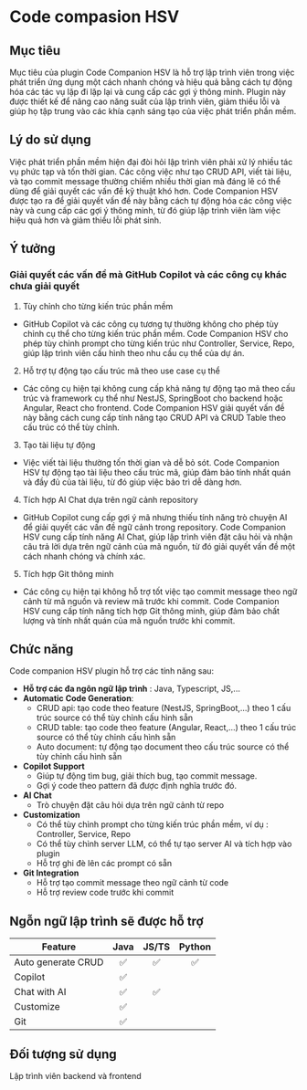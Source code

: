 # Code compasion HSV

## Mục tiêu
Mục tiêu của plugin Code Companion HSV là hỗ trợ lập trình viên trong việc phát triển ứng dụng một cách nhanh chóng và hiệu quả bằng cách tự động hóa các tác vụ lặp đi lặp lại và cung cấp các gợi ý thông minh. Plugin này được thiết kế để nâng cao năng suất của lập trình viên, giảm thiểu lỗi và giúp họ tập trung vào các khía cạnh sáng tạo của việc phát triển phần mềm.

## Lý do sử dụng
Việc phát triển phần mềm hiện đại đòi hỏi lập trình viên phải xử lý nhiều tác vụ phức tạp và tốn thời gian. Các công việc như tạo CRUD API, viết tài liệu, và tạo commit message thường chiếm nhiều thời gian mà đáng lẽ có thể dùng để giải quyết các vấn đề kỹ thuật khó hơn. Code Companion HSV được tạo ra để giải quyết vấn đề này bằng cách tự động hóa các công việc này và cung cấp các gợi ý thông minh, từ đó giúp lập trình viên làm việc hiệu quả hơn và giảm thiểu lỗi phát sinh.

## Ý tưởng
### Giải quyết các vấn đề mà GitHub Copilot và các công cụ khác chưa giải quyết

1. Tùy chỉnh cho từng kiến trúc phần mềm
- GitHub Copilot và các công cụ tương tự thường không cho phép tùy chỉnh cụ thể cho từng kiến trúc phần mềm. Code Companion HSV cho phép tùy chỉnh prompt cho từng kiến trúc như Controller, Service, Repo, giúp lập trình viên cấu hình theo nhu cầu cụ thể của dự án.
2. Hỗ trợ tự động tạo cấu trúc mã theo use case cụ thể
- Các công cụ hiện tại không cung cấp khả năng tự động tạo mã theo cấu trúc và framework cụ thể như NestJS, SpringBoot cho backend hoặc Angular, React cho frontend. Code Companion HSV giải quyết vấn đề này bằng cách cung cấp tính năng tạo CRUD API và CRUD Table theo cấu trúc có thể tùy chỉnh.
3. Tạo tài liệu tự động
- Việc viết tài liệu thường tốn thời gian và dễ bỏ sót. Code Companion HSV tự động tạo tài liệu theo cấu trúc mã, giúp đảm bảo tính nhất quán và đầy đủ của tài liệu, từ đó giúp việc bảo trì dễ dàng hơn.
4. Tích hợp AI Chat dựa trên ngữ cảnh repository
- GitHub Copilot cung cấp gợi ý mã nhưng thiếu tính năng trò chuyện AI để giải quyết các vấn đề ngữ cảnh trong repository. Code Companion HSV cung cấp tính năng AI Chat, giúp lập trình viên đặt câu hỏi và nhận câu trả lời dựa trên ngữ cảnh của mã nguồn, từ đó giải quyết vấn đề một cách nhanh chóng và chính xác.
5. Tích hợp Git thông minh
- Các công cụ hiện tại không hỗ trợ tốt việc tạo commit message theo ngữ cảnh từ mã nguồn và review mã trước khi commit. Code Companion HSV cung cấp tính năng tích hợp Git thông minh, giúp đảm bảo chất lượng và tính nhất quán của mã nguồn trước khi commit.

## Chức năng
Code companion HSV plugin hỗ trợ các tính năng sau:

- **Hỗ trợ các đa ngôn ngữ lập trình** : Java, Typescript, JS,...
- **Automatic Code Generation**:
    - CRUD api: tạo code theo feature (NestJS, SpringBoot,...) theo 1 cấu trúc source có thể tùy chỉnh cấu hình sẵn
    - CRUD table: tạo code theo feature (Angular, React,...) theo 1 cấu trúc source có thể tùy chỉnh cấu hình sẵn
    - Auto document: tự động tạo document theo cấu trúc source có thể tùy chỉnh cấu hình sẵn
- **Copilot Support**
    - Giúp tự động tìm bug, giải thích bug, tạo commit message.
    - Gợi ý code theo pattern đã được định nghĩa trước đó.
- **AI Chat**
    - Trò chuyện đặt câu hỏi dựa trên ngữ cảnh từ repo
- **Customization**
    - Có thể tùy chỉnh prompt cho từng kiến trúc phần mềm, ví dụ : Controller, Service, Repo
    - Có thể tùy chỉnh server LLM, có thể tự tạo server AI và tích hợp vào plugin
    - Hỗ trợ ghi đè lên các prompt có sẵn
- **Git Integration**
    - Hỗ trợ tạo commit message theo ngữ cảnh từ code
    - Hỗ trợ review code trước khi commit

## Ngỗn ngữ lập trình sẽ được hỗ trợ

| Feature            | Java | JS/TS | Python |
|--------------------|:----:|:-----:|:------:|
| Auto generate CRUD |  ✅   |   ✅   |   ✅    |
| Copilot            |  ✅   |       |        |
| Chat with AI       |  ✅   |   ✅   |        |
| Customize          |  ✅   |       |        |
| Git                |  ✅   |       |        |

## Đối tượng sử dụng
Lập trình viên backend và frontend
